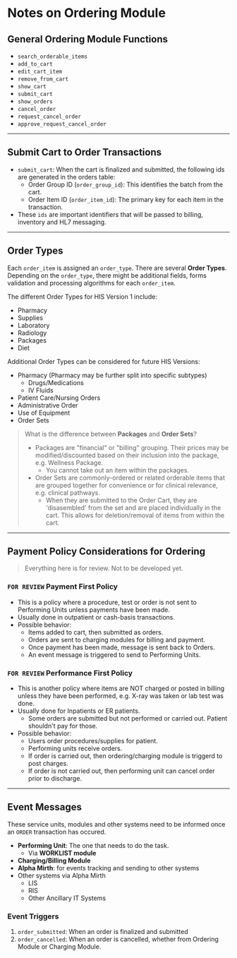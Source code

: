 # Notes on Ordering Module

## General Ordering Module Functions

- `search_orderable_items`
- `add_to_cart`
- `edit_cart_item`
- `remove_from_cart`
- `show_cart`
- `submit_cart`
- `show_orders`
- `cancel_order`
- `request_cancel_order`
- `approve_request_cancel_order`

---

## Submit Cart to Order Transactions

- `submit_cart`: When the cart is finalized and submitted, the following ids are generated in the orders table:
  - Order Group ID (`order_group_id`): This identifies the batch from the cart.
  - Order Item ID (`order_item_id`): The primary key for each item in the transaction.
- These `ids` are important identifiers that will be passed to billing, inventory and HL7 messaging.

---

## Order Types

Each `order_item` is assigned an `order_type`. There are several **Order Types**. Depending on the `order_type`, there might be additional fields, forms validation and processing algorithms for each `order_item`.

The different Order Types for HIS Version 1 include:

- Pharmacy
- Supplies
- Laboratory
- Radiology
- Packages
- Diet

Additional Order Types can be considered for future HIS Versions:

- Pharmacy (Pharmacy may be further split into specific subtypes)
  - Drugs/Medications
  - IV Fluids
- Patient Care/Nursing Orders
- Administrative Order
- Use of Equipment
- Order Sets

> What is the difference between **Packages** and **Order Sets**?
> 
> - Packages are "financial" or "billing" grouping. Their prices may be modified/discounted based on their inclusion into the package, e.g. Wellness Package.
>	- You cannot take out an item within the packages.
> - Order Sets are commonly-ordered or related orderable items that are grouped together for convenience or for clinical relevance, e.g. clinical pathways.
>	- When they are submitted to the Order Cart, they are 'disasembled' from the set and are placed individually in the cart. This allows for deletion/removal of items from within the cart.

---

## Payment Policy Considerations for Ordering

> Everything here is for review. Not to be developed yet.

### `FOR REVIEW` Payment First Policy

- This is a policy where a procedure, test or order is not sent to Performing Units unless payments have been made.
- Usually done in outpatient or cash-basis transactions.
- Possible behavior:
  - Items added to cart, then submitted as orders.
  - Orders are sent to charging modules for billing and payment.
  - Once payment has been made, message is sent back to Orders.
  - An event message is triggered to send to Performing Units.

### `FOR REVIEW` Performance First Policy

- This is another policy where items are NOT charged or posted in billing unless they have been performed, e.g. X-ray was taken or lab test was done.
- Usually done for Inpatients or ER patients.
  - Some orders are submitted but not performed or carried out. Patient shouldn't pay for those.
- Possible behavior:
  - Users order procedures/supplies for patient.
  - Performing units receive orders.
  - If order is carried out, then ordering/charging module is triggerd to post charges.
  - If order is not carried out, then performing unit can cancel order prior to discharge.

---

## Event Messages

These service units, modules and other systems need to be informed once an `ORDER` transaction has occured.

- **Performing Unit**: The one that needs to do the task.
  - Via **WORKLIST module**
- **Charging/Billing Module**
- **Alpha Mirth**: for events tracking and sending to other systems
- Other systems via Alpha Mirth
  - LIS
  - RIS
  - Other Ancillary IT Systems

### Event Triggers

1. `order_submitted`: When an order is finalized and submitted
2. `order_cancelled`: When an order is cancelled, whether from Ordering Module or Charging Module.
